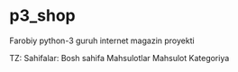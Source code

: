 # p3_shop
Farobiy python-3 guruh internet magazin proyekti

TZ:
Sahifalar:
    Bosh sahifa
    Mahsulotlar
    Mahsulot
    Kategoriya

